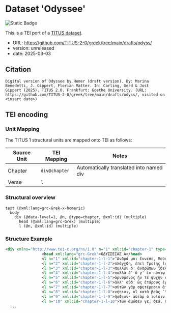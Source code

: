# Dataset 'Odyssee'

![Static Badge](https://img.shields.io/badge/TEI_validation-passing-green)

This is a TEI port of a [TITUS dataset](http://titus.uni-frankfurt.de/texte/etcs/grie/homer/odyssee/odyss.htm).

* URL: https://github.com/TITUS-2-0/greek/tree/main/drafts/odyss/
* version: unreleased
* date: 2025-03-03

## Citation
```text
Digital version of Odyssee by Homer (draft version). By: Marina Benedetti, J. Gippert, Florian Matter. In: Carling, Gerd & Jost Gippert (2025). TITUS 2.0. Frankfurt: Goethe University. (URL: https://github.com/TITUS-2-0/greek/tree/main/drafts/odyss/, visited on <insert date>)
```

## TEI encoding


### Unit Mapping
The TITUS 1 structural units are mapped onto TEI as follows:

| Source Unit | TEI Mapping | Notes |
|-------------|-------------|-------|
| Chapter | `div@chapter` | Automatically translated into named div |
| Verse | `l` |  |

### Structural overview
```text
text (@xml:lang=grc-Grek-x-homeric)
  body
    div (@data-level=1, @n, @type=chapter, @xml:id) (multiple)
      head (@xml:lang=grc-Grek) (multiple)
      l (@n, @xml:id) (multiple)
```

### Structure Example

```xml
<div xmlns="http://www.tei-c.org/ns/1.0" n="1" xml:id="chapter-1" type="chapter" data-level="1">
				<head xml:lang="grc-Grek">ΟΔΥΣΣΕΙΑΣ Α</head>
				<l n="1" xml:id="chapter-1-l-1">῎Ανδρά μοι ἔννεπε, Μοῦσα, πολύτροπον, ὃς μάλα πολλὰ</l>
				<l n="2" xml:id="chapter-1-l-2">πλάγχϑη, ἐπεὶ Τροίης ἱερὸν πτολίεϑρον ἔπερσε·</l>
				<l n="3" xml:id="chapter-1-l-3">πολλῶν δ' ἀνϑρώπων ἴδεν ἄστεα καὶ νόον ἔγνω,</l>
				<l n="4" xml:id="chapter-1-l-4">πολλὰ δ' ὅ γ' ἐν πόντῳ πάϑεν ἄλγεα ὃν κατὰ ϑυμόν,</l>
				<l n="5" xml:id="chapter-1-l-5">ἀρνύμενος ἥν τε ψυχὴν καὶ νόστον ἑταίρων.</l>
				<l n="6" xml:id="chapter-1-l-6">ἀλλ' οὐδ' ὧς ἑτάρους ἐρρύσατο ἱέμενός περ·</l>
				<l n="7" xml:id="chapter-1-l-7">αὐτῶν γὰρ σϕετέρῃσιν ἀτασϑαλίῃσιν ὄλοντο,</l>
				<l n="8" xml:id="chapter-1-l-8">νήπιοι, οἳ κατὰ βοῦς ῾Υπερίονος ᾽Ηελίοιο</l>
				<l n="9" xml:id="chapter-1-l-9">ἤσϑιον· αὐτὰρ ὁ τοῖσιν ἀϕείλετο νόστιμον ἦμαρ.</l>
				<l n="10" xml:id="chapter-1-l-10">τῶν ἁμόϑεν γε, ϑεά, ϑύγατερ Διός, εἰπὲ καὶ ἡμῖν.</l>
  ...
```
